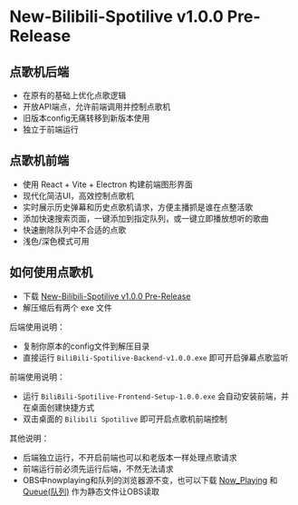 # New-Bilibili-Spotilive v1.0.0 Pre-Release

## 点歌机后端
- 在原有的基础上优化点歌逻辑
- 开放API端点，允许前端调用并控制点歌机
- 旧版本config无痛转移到新版本使用
- 独立于前端运行

## 点歌机前端
- 使用 React + Vite + Electron 构建前端图形界面
- 现代化简洁UI，高效控制点歌机
- 实时展示历史弹幕和历史点歌机请求，方便主播抓是谁在点整活歌
- 添加快速搜索页面，一键添加到指定队列，或一键立即播放想听的歌曲
- 快速删除队列中不合适的点歌
- 浅色/深色模式可用

## 如何使用点歌机
- 下载 [New-Bilibili-Spotilive v1.0.0 Pre-Release](https://github.com/jo4rchy/Bilibili-Spotilive/releases/tag/r-v1.0.0)
- 解压缩后有两个 exe 文件

后端使用说明：
- 复制你原本的config文件到解压目录
- 直接运行 `BiliBili-Spotilive-Backend-v1.0.0.exe` 即可开启弹幕点歌监听

前端使用说明：
- 运行 `BiliBili-Spotilive-Frontend-Setup-1.0.0.exe` 会自动安装前端，并在桌面创建快捷方式
- 双击桌面的 `Bilibili Spotilive` 即可开启点歌机前端控制

其他说明：
- 后端独立运行，不开启前端也可以和老版本一样处理点歌请求
- 前端运行前必须先运行后端，不然无法请求
- OBS中nowplaying和队列的浏览器源不变，也可以下载 [Now_Playing](https://github.com/jo4rchy/Bilibili-Spotilive/tree/main/backend/static/nowplaying_widget) 和 [Queue(队列)](https://github.com/jo4rchy/Bilibili-Spotilive/tree/main/backend/static/queue_widget) 作为静态文件让OBS读取
